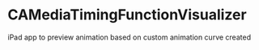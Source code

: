CAMediaTimingFunctionVisualizer
===============================

iPad app to preview animation based on custom animation curve created